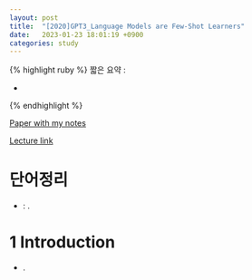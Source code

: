 ```yaml
---
layout: post
title:  "[2020]GPT3_Language Models are Few-Shot Learners"
date:   2023-01-23 18:01:19 +0900
categories: study
---
```






{% highlight ruby %}
짧은 요약 :  

-

    
{% endhighlight %}


[Paper with my notes](https://drive.google.com/drive/folders/1lhQz3BVnv0aZRwEkAUOTQCSvrndeNmrS?usp=sharing)  


[Lecture link]()  


# 단어정리  
* : .
   

# 1 Introduction  
* . 
